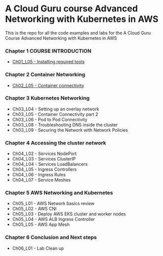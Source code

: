 # A Cloud Guru course Advanced Networking with Kubernetes in AWS

This is the repo for all the code examples and labs for the A Cloud Guru Course 
Advanced Networking with Kubernetes in AWS

### Chapter 1 COURSE INTRODUCTION
- [Ch01_L05 - Installing required tools](CH01/CH01_05)

### Chapter 2 Container Networking 
- [Ch02_L05 - Container connectivity](CH02/CH02_L05) 

### Chapter 3 Kubernetes Networking
- Ch03_L04 - Setting up an overlay network
- Ch03_L05 - Container Connectivity part 2
- Ch03_L06 - Pod to Pod Connectivity
- Ch03_L08 - Troubleshooting DNS inside the cluster
- Ch03_L09 - Securing the Network with Network Policies

### Chapter 4 Accessing the cluster network
- Ch04_L02 - Services NodePort
- Ch04_L03 - Services ClusterIP
- Ch04_L04 - Services LoadBalancers
- Ch04_L05 - Ingress Controllers
- Ch04_L06 - Ingress Rules
- Ch04_L07 - Service Meshes

### Chapter 5 AWS Networking and Kubernetes
- Ch05_L01 - AWS Network basics review
- Ch05_L02 - AWS CNI
- Ch05_L03 - Deploy AWS EKS cluster and worker nodes
- Ch05_L04 - AWS ALB Ingress Controller 
- Ch05_L05 - AWS App Mesh

### Chapter 6 Conclusion and Next steps
- Ch06_L01 - Lab Clean up